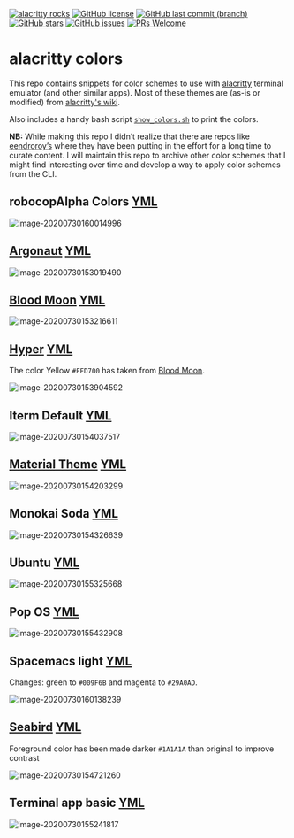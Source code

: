 [![alacritty rocks](https://img.shields.io/badge/alacritty-ROCKS-blueviolet.svg)](https://github.com/alacritty/alacritty) [![GitHub license](https://img.shields.io/github/license/robocopAlpha/alacritty_colors?color=Blue)](https://github.com/robocopAlpha/alacritty_colors/blob/master/LICENSE) [![GitHub last commit (branch)](https://img.shields.io/github/last-commit/robocopAlpha/alacritty_colors/master.svg)](https://github.com/robocopAlpha/alacritty_colors/commits/master) [![GitHub stars](https://img.shields.io/github/stars/robocopAlpha/alacritty_colors)](https://github.com/robocopAlpha/alacritty_colors/stargazers) [![GitHub issues](https://img.shields.io/github/issues/robocopAlpha/alacritty_colors.svg)](https://github.com/robocopAlpha/alacritty_colors/issues) [![PRs Welcome](https://img.shields.io/badge/PRs-welcome-brightgreen.svg)](https://github.com/robocopAlpha/alacritty_colors/pulls)

# alacritty colors

This repo contains snippets for color schemes to use with [alacritty](https://github.com/alacritty/alacritty) terminal emulator (and other similar apps). Most of these themes are (as-is or modified) from [alacritty's wiki](https://github.com/alacritty/alacritty/wiki/Color-schemes).

Also includes a handy bash script [`show_colors.sh`](./show_colors.sh) to print the colors.

**NB:** While making this repo I didn’t realize that there are repos like [eendroroy’s](https://github.com/eendroroy/alacritty-theme) where they have been putting in the effort for a long time to curate content. I will maintain this repo to archive other color schemes that I might find interesting over time and develop a way to apply color schemes from the CLI.



## robocopAlpha Colors     [YML](themes/robocopAlpha.yml)

![image-20200730160014996](assets/robocopAlpha.png)

## [Argonaut](https://github.com/pwaleczek/Argonaut-theme)      [YML](themes/argonaut.yml)

![image-20200730153019490](assets/argonaut.png)

## [Blood Moon](https://github.com/dguo/blood-moon)      [YML](themes/bloodmoon.yml)

![image-20200730153216611](assets/bloodmoon.png)

## [Hyper](https://hyper.is/)     [YML](themes/hyper.yml)

The color Yellow `#FFD700` has taken from [Blood Moon](themes/bloodmoon.yml).

![image-20200730153904592](assets/hyper.png)

## Iterm Default    [YML](themes/iterm2.yml)

![image-20200730154037517](assets/iterm2.png)



## [Material Theme](https://github.com/equinusocio/material-theme)    [YML](themes/material.yml)

![image-20200730154203299](assets/material.png)

## Monokai Soda      [YML](themes/monokaisoda.yml)

![image-20200730154326639](assets/monokaisoda.png)

## Ubuntu      [YML](themes/ubuntu.yml)

![image-20200730155325668](assets/ubuntu.png)

## Pop OS       [YML](themes/pop_OS.yml)

![image-20200730155432908](assets/pop_OS.png)

## Spacemacs light     [YML](themes/spacemacsLight.yml)

Changes: green to `#009F6B` and magenta to `#29A0AD`.

![image-20200730160138239](assets/spacemacsLight.png)



## [Seabird](https://github.com/nightsense/seabird)      [YML](themes/seabird.yml)

Foreground color has been made darker `#1A1A1A` than original to improve contrast

![image-20200730154721260](assets/seabird.png)

## Terminal app basic       [YML](themes/terminalBasic.yml)

![image-20200730155241817](assets/terminalBasic.png)
